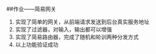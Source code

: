 ##作业——简易网关
1. 实现了简单的网关，从前端请求发送到后台真实服务地址
2. 实现了过滤器，对输入，输出都可以增强
3. 实现了简易路由器，完成了随机和轮训两种分发方式
4. 以上功能验证成功